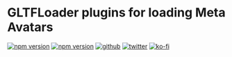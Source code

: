 # GLTFLoader plugins for loading Meta Avatars
[![npm version](https://img.shields.io/npm/v/@fern-solutions/three-meta-avatar-gltf-plugins.svg?style=flat-square)](https://www.npmjs.com/package/@fern-solutions/three-meta-avatar-gltf-plugins)
[![npm version](https://img.shields.io/npm/l/@fern-solutions/three-meta-avatar-gltf-plugins.svg?style=flat-square)](https://www.npmjs.com/package/@fern-solutions/three-meta-avatar-gltf-plugins)
[![github](https://flat.badgen.net/badge/icon/github?icon=github&label)](https://github.com/mrxz/three-meta-avatar-gltf-plugins/)
[![twitter](https://flat.badgen.net/twitter/follow/noerihuisman)](https://twitter.com/noerihuisman)
[![ko-fi](https://img.shields.io/badge/ko--fi-buy%20me%20a%20coffee-ff5f5f?style=flat-square)](https://ko-fi.com/fernsolutions)
